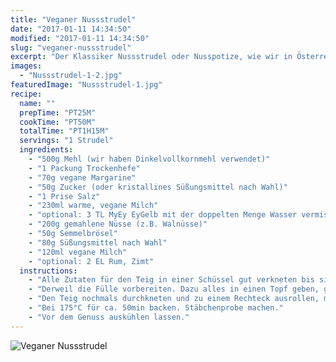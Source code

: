 ```yaml
---
title: "Veganer Nussstrudel"
date: "2017-01-11 14:34:50"
modified: "2017-01-11 14:34:50"
slug: "veganer-nussstrudel"
excerpt: "Der Klassiker Nussstrudel oder Nusspotize, wie wir in Österreich sagen, kann problemlos vegan gebacken werden und schmeckt vorzüglich."
images:
  - "Nussstrudel-1-2.jpg"
featuredImage: "Nussstrudel-1.jpg"
recipe:
  name: ""
  prepTime: "PT25M"
  cookTime: "PT50M"
  totalTime: "PT1H15M"
  servings: "1 Strudel"
  ingredients:
    - "500g Mehl (wir haben Dinkelvollkornmehl verwendet)"
    - "1 Packung Trockenhefe"
    - "70g vegane Margarine"
    - "50g Zucker (oder kristallines Süßungsmittel nach Wahl)"
    - "1 Prise Salz"
    - "230ml warme, vegane Milch"
    - "optional: 3 TL MyEy EyGelb mit der doppelten Menge Wasser vermischt"
    - "200g gemahlene Nüsse (z.B. Walnüsse)"
    - "50g Semmelbrösel"
    - "80g Süßungsmittel nach Wahl"
    - "120ml vegane Milch"
    - "optional: 2 EL Rum, Zimt"
  instructions:
    - "Alle Zutaten für den Teig in einer Schüssel gut verkneten bis sich der Teig von selbst von den Händen löst. An einem warmen Ort für ca. 20min gehen lassen."
    - "Derweil die Fülle vorbereiten. Dazu alles in einen Topf geben, gut verrühren und leicht aufköcheln lassen. Kurz abkühlen lassen."
    - "Den Teig nochmals durchkneten und zu einem Rechteck ausrollen, mit der Nussfülle bestreichen und zu einem Strudel einrollen und aufs Backblech transferieren oder von den beiden Längsseiten her aufrollen und in eine gefettete Kastenform setzen."
    - "Bei 175°C für ca. 50min backen. Stäbchenprobe machen."
    - "Vor dem Genuss auskühlen lassen."
---
```


![Veganer Nussstrudel](https://www.veganblatt.com/i/Nussstrudel-1-2.jpg)